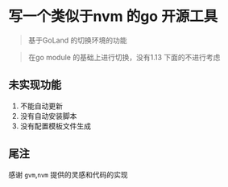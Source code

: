 # 写一个类似于nvm 的go 开源工具

> 基于GoLand 的切换环境的功能

> 在go module 的基础上进行切换，没有1.13 下面的不进行考虑

## 未实现功能

1. 不能自动更新
2. 没有自动安装脚本
3. 没有配置模板文件生成

## 尾注

感谢 `gvm`,`nvm` 提供的灵感和代码的实现